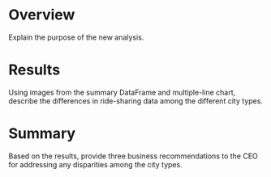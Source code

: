 # Overview
Explain the purpose of the new analysis.

# Results
Using images from the summary DataFrame and multiple-line chart, describe the differences in ride-sharing data among the different city types.

# Summary
Based on the results, provide three business recommendations to the CEO for addressing any disparities among the city types.
